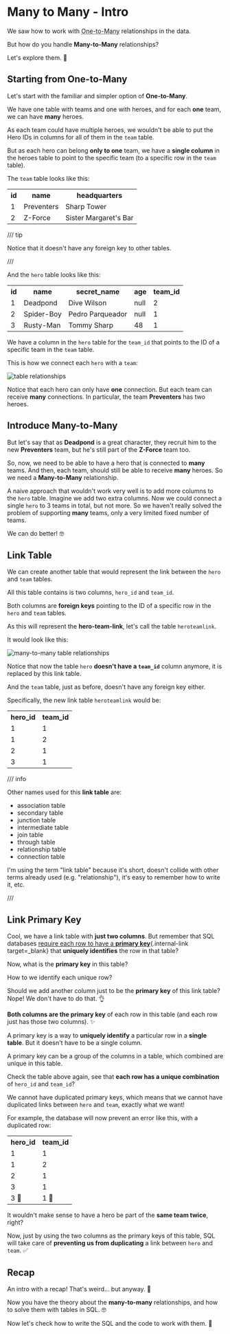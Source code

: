 # Many to Many - Intro

We saw how to work with <abbr title="Also called Many-to-One">One-to-Many</abbr> relationships in the data.

But how do you handle **Many-to-Many** relationships?

Let's explore them. 🚀

## Starting from One-to-Many

Let's start with the familiar and simpler option of **One-to-Many**.

We have one table with teams and one with heroes, and for each **one** team, we can have **many** heroes.

As each team could have multiple heroes, we wouldn't be able to put the Hero IDs in columns for all of them in the `team` table.

But as each hero can belong **only to one** team, we have a **single column** in the heroes table to point to the specific team (to a specific row in the `team` table).

The `team` table looks like this:

<table>
<tr>
<th>id</th><th>name</th><th>headquarters</th>
</tr>
<tr>
<td>1</td><td>Preventers</td><td>Sharp Tower</td>
</tr>
<tr>
<td>2</td><td>Z-Force</td><td>Sister Margaret's Bar</td>
</tr>
</table>

/// tip

Notice that it doesn't have any foreign key to other tables.

///

And the `hero` table looks like this:

<table>
<tr>
<th>id</th><th>name</th><th>secret_name</th><th>age</th><th>team_id</th>
</tr>
<tr>
<td>1</td><td>Deadpond</td><td>Dive Wilson</td><td>null</td><td>2</td>
</tr>
<tr>
<td>2</td><td>Spider-Boy</td><td>Pedro Parqueador</td><td>null</td><td>1</td>
</tr>
<tr>
<td>3</td><td>Rusty-Man</td><td>Tommy Sharp</td><td>48</td><td>1</td>
</tr>
</table>

We have a column in the `hero` table for the `team_id` that points to the ID of a specific team in the `team` table.

This is how we connect each `hero` with a `team`:

<img alt="table relationships" src="/img/databases/relationships.drawio.svg">

Notice that each hero can only have **one** connection. But each team can receive **many** connections. In particular, the team **Preventers** has two heroes.

## Introduce Many-to-Many

But let's say that as **Deadpond** is a great character, they recruit him to the new **Preventers** team, but he's still part of the **Z-Force** team too.

So, now, we need to be able to have a hero that is connected to **many** teams. And then, each team, should still be able to receive **many** heroes. So we need a **Many-to-Many** relationship.

A naive approach that wouldn't work very well is to add more columns to the `hero` table. Imagine we add two extra columns. Now we could connect a single `hero` to 3 teams in total, but not more. So we haven't really solved the problem of supporting **many** teams, only a very limited fixed number of teams.

We can do better! 🤓

## Link Table

We can create another table that would represent the link between the `hero` and `team` tables.

All this table contains is two columns, `hero_id` and `team_id`.

Both columns are **foreign keys** pointing to the ID of a specific row in the `hero` and `team` tables.

As this will represent the **hero-team-link**, let's call the table `heroteamlink`.

It would look like this:

<img alt="many-to-many table relationships" src="/img/tutorial/many-to-many/many-to-many.drawio.svg">

Notice that now the table `hero` **doesn't have a `team_id`** column anymore, it is replaced by this link table.

And the `team` table, just as before, doesn't have any foreign key either.

Specifically, the new link table `heroteamlink` would be:

<table>
<tr>
<th>hero_id</th><th>team_id</th>
</tr>
<tr>
<td>1</td><td>1</td>
</tr>
<tr>
<td>1</td><td>2</td>
</tr>
<tr>
<td>2</td><td>1</td>
</tr>
<tr>
<td>3</td><td>1</td>
</tr>
</table>

/// info

Other names used for this **link table** are:

* association table
* secondary table
* junction table
* intermediate table
* join table
* through table
* relationship table
* connection table

I'm using the term "link table" because it's short, doesn't collide with other terms already used (e.g. "relationship"), it's easy to remember how to write it, etc.

///

## Link Primary Key

Cool, we have a link table with **just two columns**. But remember that SQL databases [require each row to have a **primary key**](../../databases.md#identifications-primary-key){.internal-link target=_blank} that **uniquely identifies** the row in that table?

Now, what is the **primary key** in this table?

How to we identify each unique row?

Should we add another column just to be the **primary key** of this link table? Nope! We don't have to do that. 👌

**Both columns are the primary key** of each row in this table (and each row just has those two columns). ✨

A primary key is a way to **uniquely identify** a particular row in a **single table**. But it doesn't have to be a single column.

A primary key can be a group of the columns in a table, which combined are unique in this table.

Check the table above again, see that **each row has a unique combination** of `hero_id` and `team_id`?

We cannot have duplicated primary keys, which means that we cannot have duplicated links between `hero` and `team`, exactly what we want!

For example, the database will now prevent an error like this, with a duplicated row:

<table>
<tr>
<th>hero_id</th><th>team_id</th>
</tr>
<tr>
<td>1</td><td>1</td>
</tr>
<tr>
<td>1</td><td>2</td>
</tr>
<tr>
<td>2</td><td>1</td>
</tr>
<tr>
<td>3</td><td>1</td>
</tr>
<tr>
<td>3 🚨</td><td>1 🚨</td>
</tr>
</table>

It wouldn't make sense to have a hero be part of the **same team twice**, right?

Now, just by using the two columns as the primary keys of this table, SQL will take care of **preventing us from duplicating** a link between `hero` and `team`. ✅

## Recap

An intro with a recap! That's weird... but anyway. 🤷

Now you have the theory about the **many-to-many** relationships, and how to solve them with tables in SQL. 🤓

Now let's check how to write the SQL and the code to work with them. 🚀
